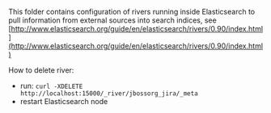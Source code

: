 This folder contains configuration of rivers running inside Elasticsearch to pull
information from external sources into search indices,
see [http://www.elasticsearch.org/guide/en/elasticsearch/rivers/0.90/index.html](http://www.elasticsearch.org/guide/en/elasticsearch/rivers/0.90/index.html)

How to delete river:

- run: `curl -XDELETE http://localhost:15000/_river/jbossorg_jira/_meta`
- restart Elasticsearch node